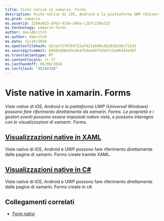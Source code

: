 ```yaml
---
title: Viste native in xamarin. Forms
description: Viste native di iOS, Android e la piattaforma UWP (Universal Windows) possono essere usato come riferimento da xamarin. Forms e possono interagire con le viste di xamarin. Forms.
ms.prod: xamarin
ms.assetid: 2294a023-d763-41de-a9da-c2bfc239a132
ms.technology: xamarin-forms
author: davidbritch
ms.author: dabritch
ms.date: 11/24/2016
ms.openlocfilehash: b2ce371767b5f22af421ab99cdb291b2dbcf1143
ms.sourcegitcommit: 66682dd8e93c0e4f5dee69f32b5fc5a96443e307
ms.translationtype: MT
ms.contentlocale: it-IT
ms.lasthandoff: 06/08/2018
ms.locfileid: "35244328"
---
```

# <a name="native-views-in-xamarinforms"></a>Viste native in xamarin. Forms

_Viste native di iOS, Android e la piattaforma UWP (Universal Windows) possono fare riferimento direttamente da xamarin. Forms. Le proprietà e i gestori eventi possono essere impostati nativo viste, e possono interagire con le visualizzazioni di xamarin. Forms._

## <a name="native-views-in-xamlxamlmd"></a>[Visualizzazioni native in XAML](xaml.md)

Viste native di iOS, Android e UWP possono fare riferimento direttamente dalle pagine di xamarin. Forms create tramite XAML.

## <a name="native-views-in-ccodemd"></a>[Visualizzazioni native in C#](code.md)

Viste native di iOS, Android e UWP possono fare riferimento direttamente dalle pagine di xamarin. Forms create in c#.


## <a name="related-links"></a>Collegamenti correlati

- [Form nativi](~/xamarin-forms/platform/native-forms.md)
